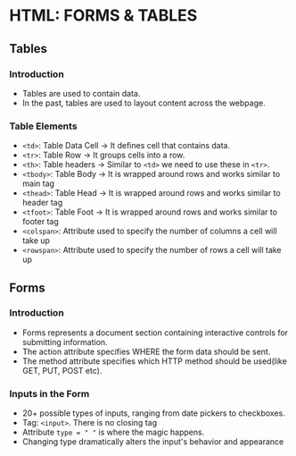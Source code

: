 # HTML: FORMS & TABLES

## Tables

### Introduction

-   Tables are used to contain data.
-   In the past, tables are used to layout content across the webpage.

### Table Elements

-   `<td>`: Table Data Cell -> It defines cell that contains data.
-   `<tr>`: Table Row -> It groups cells into a row.
-   `<th>`: Table headers -> Similar to `<td>` we need to use these in `<tr>`.
-   `<tbody>`: Table Body -> It is wrapped around rows and works similar to main tag
-   `<thead>`: Table Head -> It is wrapped around rows and works similar to header tag
-   `<tfoot>`: Table Foot -> It is wrapped around rows and works similar to footer tag
-   `<colspan>`: Attribute used to specify the number of columns a cell will take up
-   `<rowspan>`: Attribute used to specify the number of rows a cell will take up

## Forms

### Introduction

-   Forms represents a document section containing interactive controls for submitting information.
-   The action attribute specifies WHERE the form data should be sent.
-   The method attribute specifies which HTTP method should be used(like GET, PUT, POST etc).

### Inputs in the Form

-   20+ possible types of inputs, ranging from date pickers to checkboxes.
-   Tag: `<input>`. There is no closing tag
-   Attribute `type = " "` is where the magic happens.
-   Changing type dramatically alters the input's behavior and appearance
